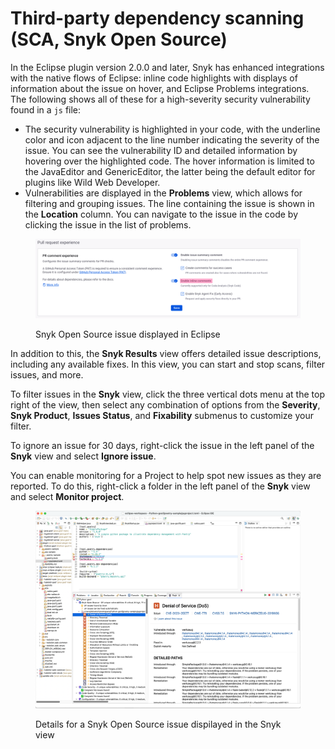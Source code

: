 # Third-party dependency scanning (SCA, Snyk Open Source)

In the Eclipse plugin version 2.0.0 and later, Snyk has enhanced integrations with the native flows of Eclipse: inline code highlights with displays of information about the issue on hover, and Eclipse Problems integrations. The following shows all of these for a high-severity security vulnerability found in a `js` file:

* The security vulnerability is highlighted in your code, with the underline color and icon adjacent to the line number indicating the severity of the issue. You can see the vulnerability ID and detailed information by hovering over the highlighted code. The hover information is limited to the JavaEditor and GenericEditor, the latter being the default editor for plugins like Wild Web Developer.
* Vulnerabilities are displayed in the **Problems** view, which allows for filtering and grouping issues. The line containing the issue is shown in the **Location** column. You can navigate to the issue in the code by clicking the issue in the list of problems.

<figure><img src="../../../.gitbook/assets/image (24).png" alt=""><figcaption><p>Snyk Open Source issue displayed in Eclipse</p></figcaption></figure>

In addition to this, the **Snyk Results** view offers detailed issue descriptions, including any available fixes. In this view, you can start and stop scans, filter issues, and more.&#x20;

To filter issues in the **Snyk** view, click the three vertical dots menu at the top right of the view, then select any combination of options from the **Severity**, **Snyk Product**, **Issues Status**, and **Fixability** submenus to customize your filter.

To ignore an issue for 30 days, right-click the issue in the left panel of the **Snyk** view and select **Ignore issue**.

You can enable monitoring for a Project to help spot new issues as they are reported. To do this, right-click a folder in the left panel of the **Snyk** view and select **Monitor project**.&#x20;

<figure><img src="../../../.gitbook/assets/image (328).png" alt=""><figcaption><p>Details for a Snyk Open Source issue dispilayed in the Snyk view</p></figcaption></figure>

